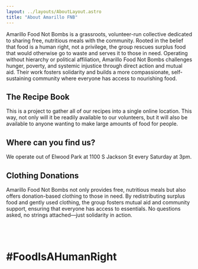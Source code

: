 ```yaml
---
layout: ../layouts/AboutLayout.astro
title: "About Amarillo FNB"
---
```


Amarillo Food Not Bombs is a grassroots, volunteer-run collective dedicated to sharing free, nutritious meals with the community. Rooted in the belief that food is a human right, not a privilege, the group rescues surplus food that would otherwise go to waste and serves it to those in need. Operating without hierarchy or political affiliation, Amarillo Food Not Bombs challenges hunger, poverty, and systemic injustice through direct action and mutual aid. Their work fosters solidarity and builds a more compassionate, self-sustaining community where everyone has access to nourishing food.

## The Recipe Book

This is a project to gather all of our recipes into a single online location. This way, not only will it be readily available to our volunteers, but it will also be available to anyone wanting to make large amounts of food for people.

## Where can you find us?

We operate out of Elwood Park at 1100 S Jackson St every Saturday at 3pm.

## Clothing Donations

Amarillo Food Not Bombs not only provides free, nutritious meals but also offers donation-based clothing to those in need. By redistributing surplus food and gently used clothing, the group fosters mutual aid and community support, ensuring that everyone has access to essentials. No questions asked, no strings attached—just solidarity in action.

<br><br>

# \#FoodIsAHumanRight
